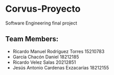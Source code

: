 # Corvus-Proyecto

Software Engineering final project

## Team Members:
- Ricardo Manuel Rodríguez Torres 15210783
- García Chacón Daniel                18212185
- Ricardo Velez Salas                20212851
- Jesús Antonio Cardenas Exzacarías 18212155
